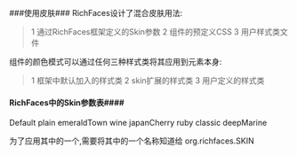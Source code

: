 ###使用皮肤###
RichFaces设计了混合皮肤用法:
>1 通过RichFaces框架定义的Skin参数
>2 组件的预定义CSS
>3 用户样式类文件

组件的颜色模式可以通过任何三种样式类将其应用到元素本身:
>1 框架中默认加入的样式类
>2 skin扩展的样式类
>3 用户定义的样式类

#### RichFaces中的Skin参数表####
Default
plain
emeraldTown
wine
japanCherry
ruby
classic
deepMarine

为了应用其中的一个,需要将其中的一个名称知道给<context-param> org.richfaces.SKIN


